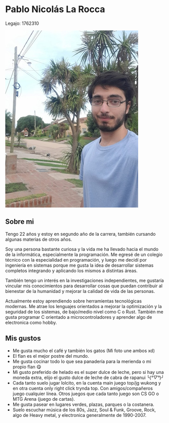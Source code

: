 # Pablo Nicolás La Rocca

Legajo: 1762310

 ![Foto Pablo](foto_perfil_1.jpg)

## Sobre mi
Tengo 22 años y estoy en segundo año de la carrera, también cursando algunas materias de otros años.

Soy una persona bastante curiosa y la vida me ha llevado hacia el mundo de la informática, especialmente la programación. Me egresé de un colegio técnico con la especialidad en programación, y luego me decidí por ingeniería en sistemas porque me gusta la idea de desarrollar sistemas completos integrando y aplicando los mismos a distintas áreas.

También tengo un interés en la investigaciones independientes, me gustaría vincular mis conocimientos para desarrollar cosas que puedan contribuir al bienestar de la humanidad y mejorar la calidad de vida de las personas.

Actualmente estoy aprendiendo sobre herramientas tecnológicas modernas. Me atrae los lenguajes orientados a mejorar la optimización y la seguridad de los sistemas, de bajo/medio nivel como C o Rust. También me gusta programar C orientado a microcontroladores y aprender algo de electronica como hobby.

## Mis gustos
- Me gusta mucho el café y también los gatos (Mi foto une ambos xd)
- El flan es el mejor postre del mundo.
- Me gusta cocinar todo lo que sea panadería para la merienda o mi propio flan 😋
- Mi gusto preferido de helado es el super dulce de leche, pero si hay una moneda extra, elijo el gusto dulce de leche de cabra de rapanui ╰(*°▽°*)╯
- Cada tanto suelo jugar lolcito, en la cuenta main juego top/jg wukong y en otra cuenta only right click trynda top. Con amigos/compañeros juego cualquier línea. Otros juegos que cada tanto juego son CS GO o MTG Arena (juego de cartas).
- Me gusta pasear en lugares verdes, plazas, parques o la costanera.
- Suelo escuchar música de los 80s, Jazz, Soul & Funk, Groove, Rock, algo de Heavy metal, y electronica generalmente de 1990-2007.

